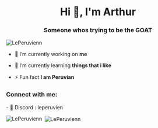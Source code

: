 <h1 align="center">Hi 👋, I'm Arthur</h1>
<h3 align="center"> Someone whos trying to be the GOAT</h3>

<p align="left"> <img src="https://komarev.com/ghpvc/?username=LePeruvienn&label=Profile%20views&color=0e75b6&style=flat" alt="LePeruvienn" /> </p>

- 🔭 I’m currently working on **me**

- 🌱 I’m currently learning **things that i like**

- ⚡ Fun fact **I am Peruvian**

<h3 align="left">Connect with me:</h3>
<p align="left">
  - 🌱 Discord : leperuvien
</p>

<p><img align="left" src="https://github-readme-stats.vercel.app/api/top-langs?username=LePeruvienn&show_icons=true&locale=en&layout=compact" alt="LePeruvienn" /></p>

<p>&nbsp;<img align="center" src="https://github-readme-stats.vercel.app/api?username=LePeruvienn&show_icons=true&locale=en" alt="LePeruvienn" /></p>
